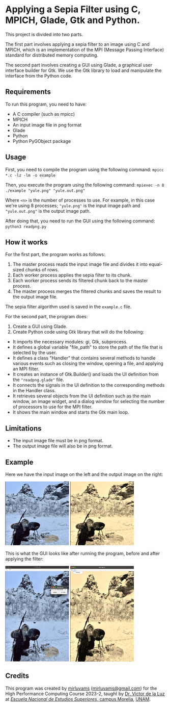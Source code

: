 # Applying a Sepia Filter using C, MPICH, Glade, Gtk and Python.

This project is divided into two parts. 

The first part involves applying a sepia filter to an image using C and MPICH, which is an implementation of the MPI (Message Passing Interface) standard for distributed memory computing.

The second part involves creating a GUI using Glade, a graphical user interface builder for Gtk. We use the Gtk library to load and manipulate the interface from the Python code.

## Requirements

To run this program, you need to have:

- A C compiler (such as mpicc)
- MPICH
- An input image file in png format
- Glade
- Python
- Python PyGObject package

## Usage

First, you need to compile the program using the following command:
`mpicc *.c -lz -lm -o example`

Then, you execute the program using the following command:
`mpiexec -n 8 ./example "yule.png" "yule.out.png"`

Where `<n>` is the number of processes to use. For example, in this case we're using 8 processes; `"yule.png"` is the input image path and `"yule.out.png"` is the output image path.

After doing that, you need to run the GUI using the following command:
`python3 readpng.py`

## How it works

For the first part, the program works as follows:

1. The master process reads the input image file and divides it into equal-sized chunks of rows.
2. Each worker process applies the sepia filter to its chunk.
3. Each worker process sends its filtered chunk back to the master process.
4. The master process merges the filtered chunks and saves the result to the output image file.

The sepia filter algorithm used is saved in the `example.c` file.

For the second part, the program does:
1. Create a GUI using Glade.
2. Create Python code using Gtk library that will do the following:
  - It imports the necessary modules: gi, Gtk, subprocess.
  - It defines a global variable "file_path" to store the path of the file that is selected by the user.
  - It defines a class "Handler" that contains several methods to handle various events such as closing the window, opening a file, and applying an MPI filter.
  - It creates an instance of Gtk.Builder() and loads the UI definition from the `"readpng.glade"` file.
  - It connects the signals in the UI definition to the corresponding methods in the Handler class.
  - It retrieves several objects from the UI definition such as the main window, an image widget, and a dialog window for selecting the number of processors to use for the MPI filter.
  - It shows the main window and starts the Gtk main loop.

## Limitations

- The input image file must be in png format.
- The output image file will also be in png format.

## Example
Here we have the input image on the left and the output image on the right:


<img src="/yule.png" alt="Input image" width="200" height="200"/> <img src="/out.png" alt="Output image" width="200" height="200"/>

This is what the GUI looks like after running the program, before and after applying the filter:

<img src="/gui.png" alt="GUI" width="200" height="300"/>
<img src="/gui1.png" alt="GUI" width="200" height="300"/>



## Credits

This program was created by [mirluvams](https://github.com/mirluvams) ([mirluvams@gmail.com](mailto:mirluvams@gmail.com)) for the High Performance Computing Course 2023-2, taught by [Dr. Victor de la Luz](https://github.com/itztli) at [*Escuela Nacional de Estudios Superiores*, campus Morelia](https://www.enesmorelia.unam.mx/), [UNAM](https://www.unam.mx/).
